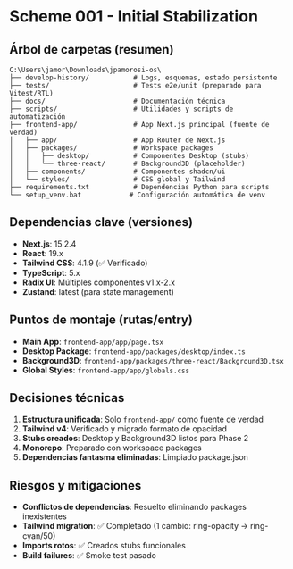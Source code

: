 # Scheme 001 - Initial Stabilization

## Árbol de carpetas (resumen)
```
C:\Users\jamor\Downloads\jpamorosi-os\
├── develop-history/           # Logs, esquemas, estado persistente
├── tests/                     # Tests e2e/unit (preparado para Vitest/RTL)
├── docs/                      # Documentación técnica
├── scripts/                   # Utilidades y scripts de automatización
├── frontend-app/              # App Next.js principal (fuente de verdad)
│   ├── app/                   # App Router de Next.js
│   ├── packages/              # Workspace packages
│   │   ├── desktop/           # Componentes Desktop (stubs)
│   │   └── three-react/       # Background3D (placeholder)
│   ├── components/            # Componentes shadcn/ui
│   └── styles/                # CSS global y Tailwind
├── requirements.txt           # Dependencias Python para scripts
└── setup_venv.bat            # Configuración automática de venv
```

## Dependencias clave (versiones)
- **Next.js**: 15.2.4
- **React**: 19.x
- **Tailwind CSS**: 4.1.9 (✅ Verificado)
- **TypeScript**: 5.x
- **Radix UI**: Múltiples componentes v1.x-2.x
- **Zustand**: latest (para state management)

## Puntos de montaje (rutas/entry)
- **Main App**: `frontend-app/app/page.tsx`
- **Desktop Package**: `frontend-app/packages/desktop/index.ts`
- **Background3D**: `frontend-app/packages/three-react/Background3D.tsx`
- **Global Styles**: `frontend-app/app/globals.css`

## Decisiones técnicas
1. **Estructura unificada**: Solo `frontend-app/` como fuente de verdad
2. **Tailwind v4**: Verificado y migrado formato de opacidad
3. **Stubs creados**: Desktop y Background3D listos para Phase 2
4. **Monorepo**: Preparado con workspace packages
5. **Dependencias fantasma eliminadas**: Limpiado package.json

## Riesgos y mitigaciones
- **Conflictos de dependencias**: Resuelto eliminando packages inexistentes
- **Tailwind migration**: ✅ Completado (1 cambio: ring-opacity → ring-cyan/50)
- **Imports rotos**: ✅ Creados stubs funcionales
- **Build failures**: ✅ Smoke test pasado